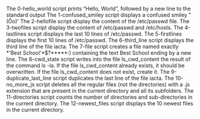 The 0-hello_world script prints “Hello, World”, followed by a new line to the standard output
The 1-confused_smiley script displays a confused smiley "(Ôo)'
The 2-hellofile script display the content of the /etc/passwd file.
The 3-twofiles script display  the content of /etc/passwd and /etc/hosts.
The 4-lastlines script displays the last 10 lines of /etc/passwd.
The 5-firstlines displays  the first 10 lines of /etc/passwd.
The 6-third_line script displays the third line of the file iacta.
The 7-file script  creates a file named exactly \*\'Best School\'\*$\?\*\*\*\*\*:) containing the text Best School ending by a new line.
The 8-cwd_state script writes into the file ls_cwd_content the result of the command ls -la. If the file ls_cwd_content already exists, it should be overwritten. If the file ls_cwd_content does not exist, create it.
The 9-duplicate_last_line script duplicates the last line of the file iacta.
The 10-no_more_js script  deletes all the regular files (not the directories) with a .js extension that are present in the current directory and all its subfolders.
The  11-directories script counts the number of directories and sub-directories in the current directory.
The 12-newest_files script displays the 10 newest files in the current directory.
